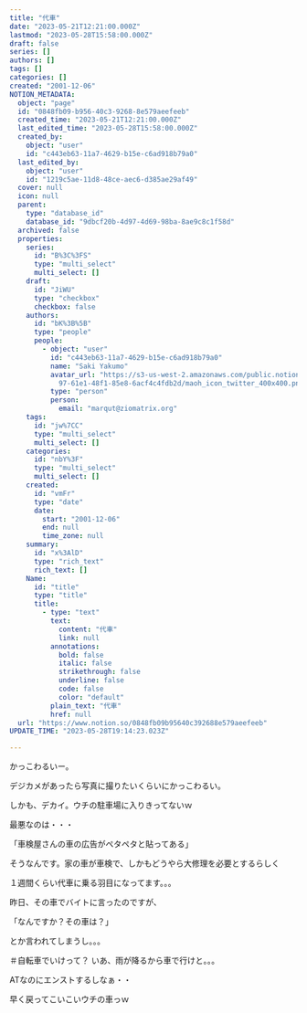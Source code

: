 ```yaml
---
title: "代車"
date: "2023-05-21T12:21:00.000Z"
lastmod: "2023-05-28T15:58:00.000Z"
draft: false
series: []
authors: []
tags: []
categories: []
created: "2001-12-06"
NOTION_METADATA:
  object: "page"
  id: "0848fb09-b956-40c3-9268-8e579aeefeeb"
  created_time: "2023-05-21T12:21:00.000Z"
  last_edited_time: "2023-05-28T15:58:00.000Z"
  created_by:
    object: "user"
    id: "c443eb63-11a7-4629-b15e-c6ad918b79a0"
  last_edited_by:
    object: "user"
    id: "1219c5ae-11d8-48ce-aec6-d385ae29af49"
  cover: null
  icon: null
  parent:
    type: "database_id"
    database_id: "9dbcf20b-4d97-4d69-98ba-8ae9c8c1f58d"
  archived: false
  properties:
    series:
      id: "B%3C%3FS"
      type: "multi_select"
      multi_select: []
    draft:
      id: "JiWU"
      type: "checkbox"
      checkbox: false
    authors:
      id: "bK%3B%5B"
      type: "people"
      people:
        - object: "user"
          id: "c443eb63-11a7-4629-b15e-c6ad918b79a0"
          name: "Saki Yakumo"
          avatar_url: "https://s3-us-west-2.amazonaws.com/public.notion-static.com/3ad1c4\
            97-61e1-48f1-85e8-6acf4c4fdb2d/maoh_icon_twitter_400x400.png"
          type: "person"
          person:
            email: "marqut@ziomatrix.org"
    tags:
      id: "jw%7CC"
      type: "multi_select"
      multi_select: []
    categories:
      id: "nbY%3F"
      type: "multi_select"
      multi_select: []
    created:
      id: "vmFr"
      type: "date"
      date:
        start: "2001-12-06"
        end: null
        time_zone: null
    summary:
      id: "x%3AlD"
      type: "rich_text"
      rich_text: []
    Name:
      id: "title"
      type: "title"
      title:
        - type: "text"
          text:
            content: "代車"
            link: null
          annotations:
            bold: false
            italic: false
            strikethrough: false
            underline: false
            code: false
            color: "default"
          plain_text: "代車"
          href: null
  url: "https://www.notion.so/0848fb09b95640c392688e579aeefeeb"
UPDATE_TIME: "2023-05-28T19:14:23.023Z"

---
```

<link rel="stylesheet" href="https://cdn.jsdelivr.net/npm/katex@0.16.2/dist/katex.min.css" integrity="sha384-bYdxxUwYipFNohQlHt0bjN/LCpueqWz13HufFEV1SUatKs1cm4L6fFgCi1jT643X" crossorigin="anonymous">


かっこわるいー。


デジカメがあったら写真に撮りたいくらいにかっこわるい。


しかも、デカイ。ウチの駐車場に入りきってないｗ


最悪なのは・・・


「車検屋さんの車の広告がペタペタと貼ってある」


そうなんです。家の車が車検で、しかもどうやら大修理を必要とするらしく


１週間くらい代車に乗る羽目になってます。。。


昨日、その車でバイトに言ったのですが、


「なんですか？その車は？」


とか言われてしまうし。。。


＃自転車でいけって？ いあ、雨が降るから車で行けと。。。


ATなのにエンストするしなぁ・・


早く戻ってこいこいウチの車っｗ


